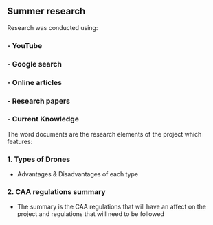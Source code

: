 ## Summer research

Research was conducted using:

### - YouTube
### - Google search
### - Online articles
### - Research papers
### - Current Knowledge

The word documents are the research elements of the project which features:

### 1. Types of Drones
- Advantages & Disadvantages of each type

### 2. CAA regulations summary
- The summary is the CAA regulations that will have an affect on the project and regulations that will need to be followed

